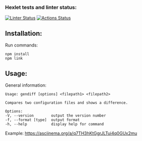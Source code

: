 ### Hexlet tests and linter status:
[![Linter Status](https://github.com/vsorrokin/frontend-project-lvl2/workflows/linter/badge.svg)](https://github.com/vsorrokin/frontend-project-lvl2/actions)  [![Actions Status](https://github.com/vsorrokin/frontend-project-lvl2/workflows/hexlet-check/badge.svg)](https://github.com/vsorrokin/frontend-project-lvl2/actions)


## Installation:

Run commands:

    npm install
    npm link

## Usage:

General information:

    Usage: gendiff [options] <filepath1> <filepath2>

    Compares two configuration files and shows a difference.

    Options:
    -V, --version        output the version number
    -f, --format [type]  output format
    -h, --help           display help for command

Example: https://asciinema.org/a/q7TH3hKtGgrJLTui4q0GUx2mu